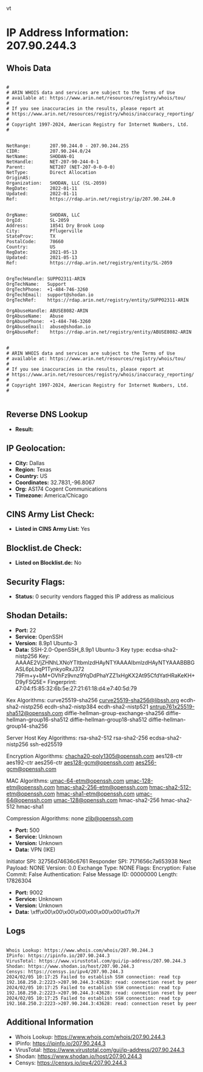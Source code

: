 vt
# IP Address Information: 207.90.244.3

## Whois Data
```

#
# ARIN WHOIS data and services are subject to the Terms of Use
# available at: https://www.arin.net/resources/registry/whois/tou/
#
# If you see inaccuracies in the results, please report at
# https://www.arin.net/resources/registry/whois/inaccuracy_reporting/
#
# Copyright 1997-2024, American Registry for Internet Numbers, Ltd.
#


NetRange:       207.90.244.0 - 207.90.244.255
CIDR:           207.90.244.0/24
NetName:        SHODAN-01
NetHandle:      NET-207-90-244-0-1
Parent:         NET207 (NET-207-0-0-0-0)
NetType:        Direct Allocation
OriginAS:       
Organization:   SHODAN, LLC (SL-2059)
RegDate:        2022-01-11
Updated:        2022-01-11
Ref:            https://rdap.arin.net/registry/ip/207.90.244.0


OrgName:        SHODAN, LLC
OrgId:          SL-2059
Address:        18541 Dry Brook Loop
City:           Pflugerville
StateProv:      TX
PostalCode:     78660
Country:        US
RegDate:        2021-05-13
Updated:        2021-05-13
Ref:            https://rdap.arin.net/registry/entity/SL-2059


OrgTechHandle: SUPPO2311-ARIN
OrgTechName:   Support
OrgTechPhone:  +1-484-746-3260 
OrgTechEmail:  support@shodan.io
OrgTechRef:    https://rdap.arin.net/registry/entity/SUPPO2311-ARIN

OrgAbuseHandle: ABUSE8082-ARIN
OrgAbuseName:   Abuse
OrgAbusePhone:  +1-484-746-3260 
OrgAbuseEmail:  abuse@shodan.io
OrgAbuseRef:    https://rdap.arin.net/registry/entity/ABUSE8082-ARIN


#
# ARIN WHOIS data and services are subject to the Terms of Use
# available at: https://www.arin.net/resources/registry/whois/tou/
#
# If you see inaccuracies in the results, please report at
# https://www.arin.net/resources/registry/whois/inaccuracy_reporting/
#
# Copyright 1997-2024, American Registry for Internet Numbers, Ltd.
#


```
## Reverse DNS Lookup
- **Result:** 

## IP Geolocation:
- **City:** Dallas
- **Region:** Texas
- **Country:** US
- **Coordinates:** 32.7831,-96.8067
- **Org:** AS174 Cogent Communications
- **Timezone:** America/Chicago

## CINS Army List Check:
- **Listed in CINS Army List:** 
Yes

## Blocklist.de Check:
- **Listed on Blocklist.de:** 
No

## Security Flags:
- **Status:** 0 security vendors flagged this IP address as malicious

## Shodan Details:
- **Port:** 22
- **Service:** OpenSSH
- **Version:** 8.9p1 Ubuntu-3
- **Data:** SSH-2.0-OpenSSH_8.9p1 Ubuntu-3
Key type: ecdsa-sha2-nistp256
Key: AAAAE2VjZHNhLXNoYTItbmlzdHAyNTYAAAAIbmlzdHAyNTYAAABBBGASL6pLbqP1TynkyoRxJ372
79Fm+y+bM+OVhFz9vnz9YqDdPhaYZZ1xHgKX2At95CfdYatHRaKeKH+D9yFSQ5E=
Fingerprint: 47:04:f5:85:32:6b:5e:27:21:61:18:d4:e7:40:5d:79

Kex Algorithms:
	curve25519-sha256
	curve25519-sha256@libssh.org
	ecdh-sha2-nistp256
	ecdh-sha2-nistp384
	ecdh-sha2-nistp521
	sntrup761x25519-sha512@openssh.com
	diffie-hellman-group-exchange-sha256
	diffie-hellman-group16-sha512
	diffie-hellman-group18-sha512
	diffie-hellman-group14-sha256

Server Host Key Algorithms:
	rsa-sha2-512
	rsa-sha2-256
	ecdsa-sha2-nistp256
	ssh-ed25519

Encryption Algorithms:
	chacha20-poly1305@openssh.com
	aes128-ctr
	aes192-ctr
	aes256-ctr
	aes128-gcm@openssh.com
	aes256-gcm@openssh.com

MAC Algorithms:
	umac-64-etm@openssh.com
	umac-128-etm@openssh.com
	hmac-sha2-256-etm@openssh.com
	hmac-sha2-512-etm@openssh.com
	hmac-sha1-etm@openssh.com
	umac-64@openssh.com
	umac-128@openssh.com
	hmac-sha2-256
	hmac-sha2-512
	hmac-sha1

Compression Algorithms:
	none
	zlib@openssh.com


- **Port:** 500
- **Service:** Unknown
- **Version:** Unknown
- **Data:** VPN (IKE)

Initiator SPI: 32756d74636c6761
Responder SPI: 7171656c7a653938
Next Payload: NONE
Version: 0.0
Exchange Type: NONE
Flags:
    Encryption:     False
    Commit:         False
    Authentication: False
Message ID: 00000000
Length: 17826304

- **Port:** 9002
- **Service:** Unknown
- **Version:** Unknown
- **Data:** \xff\x00\x00\x00\x00\x00\x00\x00\x01\x7f

## Logs
```

Whois Lookup: https://www.whois.com/whois/207.90.244.3
IPinfo: https://ipinfo.io/207.90.244.3
VirusTotal: https://www.virustotal.com/gui/ip-address/207.90.244.3
Shodan: https://www.shodan.io/host/207.90.244.3
Censys: https://censys.io/ipv4/207.90.244.3
2024/02/05 10:17:25 Failed to establish SSH connection: read tcp 192.168.250.2:2223->207.90.244.3:43628: read: connection reset by peer
2024/02/05 10:17:25 Failed to establish SSH connection: read tcp 192.168.250.2:2223->207.90.244.3:43628: read: connection reset by peer
2024/02/05 10:17:25 Failed to establish SSH connection: read tcp 192.168.250.2:2223->207.90.244.3:43628: read: connection reset by peer

```
## Additional Information
- Whois Lookup: https://www.whois.com/whois/207.90.244.3
- IPinfo: https://ipinfo.io/207.90.244.3
- VirusTotal: https://www.virustotal.com/gui/ip-address/207.90.244.3
- Shodan: https://www.shodan.io/host/207.90.244.3
- Censys: https://censys.io/ipv4/207.90.244.3


